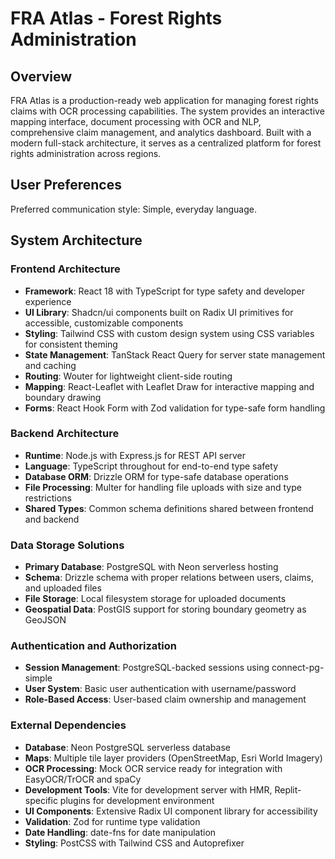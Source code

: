 # FRA Atlas - Forest Rights Administration

## Overview

FRA Atlas is a production-ready web application for managing forest rights claims with OCR processing capabilities. The system provides an interactive mapping interface, document processing with OCR and NLP, comprehensive claim management, and analytics dashboard. Built with a modern full-stack architecture, it serves as a centralized platform for forest rights administration across regions.

## User Preferences

Preferred communication style: Simple, everyday language.

## System Architecture

### Frontend Architecture
- **Framework**: React 18 with TypeScript for type safety and developer experience
- **UI Library**: Shadcn/ui components built on Radix UI primitives for accessible, customizable components
- **Styling**: Tailwind CSS with custom design system using CSS variables for consistent theming
- **State Management**: TanStack React Query for server state management and caching
- **Routing**: Wouter for lightweight client-side routing
- **Mapping**: React-Leaflet with Leaflet Draw for interactive mapping and boundary drawing
- **Forms**: React Hook Form with Zod validation for type-safe form handling

### Backend Architecture
- **Runtime**: Node.js with Express.js for REST API server
- **Language**: TypeScript throughout for end-to-end type safety
- **Database ORM**: Drizzle ORM for type-safe database operations
- **File Processing**: Multer for handling file uploads with size and type restrictions
- **Shared Types**: Common schema definitions shared between frontend and backend

### Data Storage Solutions
- **Primary Database**: PostgreSQL with Neon serverless hosting
- **Schema**: Drizzle schema with proper relations between users, claims, and uploaded files
- **File Storage**: Local filesystem storage for uploaded documents
- **Geospatial Data**: PostGIS support for storing boundary geometry as GeoJSON

### Authentication and Authorization
- **Session Management**: PostgreSQL-backed sessions using connect-pg-simple
- **User System**: Basic user authentication with username/password
- **Role-Based Access**: User-based claim ownership and management

### External Dependencies
- **Database**: Neon PostgreSQL serverless database
- **Maps**: Multiple tile layer providers (OpenStreetMap, Esri World Imagery)
- **OCR Processing**: Mock OCR service ready for integration with EasyOCR/TrOCR and spaCy
- **Development Tools**: Vite for development server with HMR, Replit-specific plugins for development environment
- **UI Components**: Extensive Radix UI component library for accessibility
- **Validation**: Zod for runtime type validation
- **Date Handling**: date-fns for date manipulation
- **Styling**: PostCSS with Tailwind CSS and Autoprefixer